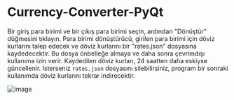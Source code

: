 # Currency-Converter-PyQt
  Bir giriş para birimi ve bir çıkış para birimi seçin, ardından "Dönüştür" düğmesini tıklayın. Para birimi dönüştürücü, girilen para birimi için döviz kurlarını talep edecek ve döviz kurlarını bir "rates.json" dosyasına kaydedecektir. Bu dosya önbelleğe almaya ve daha sonra çevrimdışı kullanıma izin verir. Kaydedilen döviz kurları, 24 saatten daha eskiyse güncellenir. İsterseniz `rates.json` dosyasını silebilirsiniz, program bir sonraki kullanımda döviz kurlarını tekrar indirecektir.

![image](https://user-images.githubusercontent.com/77808238/199120175-3dafac8c-423d-4ace-a75f-a2e3a4cef616.png)
